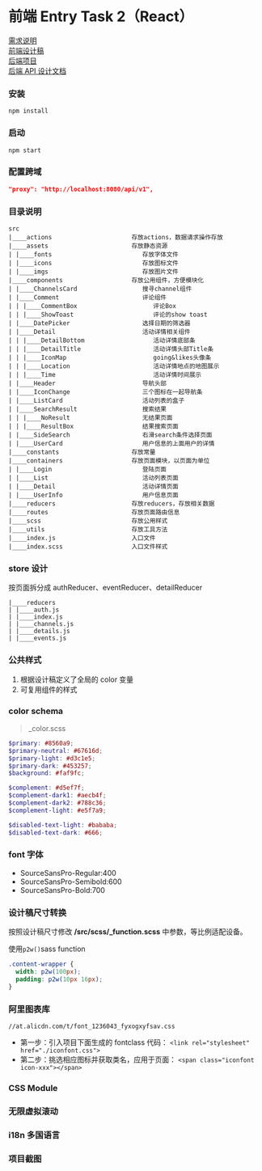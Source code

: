 # 前端 Entry Task 2（React）

[需求说明](https://docs.google.com/document/d/1CGTXfkHCkfTQkMGVi0yUo6yh1GGpasfjrgzHUJcRDxc/edit#heading=h.gjdgxs)<br>
[前端设计稿](https://drive.google.com/open?id=1Byvo9t4bVs9DAVLtjzaMeDm2QmRkEDuS)<br>
[后端项目](https://git.garena.com/jinyang.li/pangolier)<br>
[后端 API 设计文档](https://docs.google.com/document/d/1G7M8M5JQzfZjGeHD7mrzDk2-M_NaR8RsBndFxs8DIEw/edit?usp=sharing)<br>

### 安装

`npm install`

### 启动

`npm start`

### 配置跨域

```json
"proxy": "http://localhost:8080/api/v1",
```

### 目录说明

```
src
|____actions                      存放actions，数据请求操作存放
|____assets                       存放静态资源
| |____fonts                         存放字体文件
| |____icons                         存放图标文件
| |____imgs                          存放图片文件
|____components                   存放公用组件，方便模块化
| |____ChannelsCard                  搜寻channel组件
| |____Comment                       评论组件
| | |____CommentBox                     评论Box
| | |____ShowToast                      评论的show toast
| |____DatePicker                    选择日期的筛选器
| |____Detail                        活动详情相关组件
| | |____DetailBottom                   活动详情底部条
| | |____DetailTitle                    活动详情头部Title条
| | |____IconMap                        going&likes头像条
| | |____Location                       活动详情地点的地图展示
| | |____Time                           活动详情时间展示
| |____Header                        导航头部
| |____IconChange                    三个图标在一起导航条
| |____ListCard                      活动列表的盒子
| |____SearchResult                  搜索结果
| | |____NoResult                    无结果页面
| | |____ResultBox                   结果搜索页面
| |____SideSearch                    右滑search条件选择页面
| |____UserCard                      用户信息的上面用户的详情
|____constants                    存放常量
|____containers                   存放页面模块，以页面为单位
| |____Login                         登陆页面
| |____List                          活动列表页面
| |____Detail                        活动详情页面
| |____UserInfo                      用户信息页面
|____reducers                     存放reducers，存放相关数据
|____routes                       存放页面路由信息
|____scss                         存放公用样式
|____utils                        存放工具方法
|____index.js                     入口文件
|____index.scss                   入口文件样式
```

### store 设计

按页面拆分成 authReducer、eventReducer、detailReducer

```
|____reducers
| |____auth.js
| |____index.js
| |____channels.js
| |____details.js
| |____events.js
```

### 公共样式

1. 根据设计稿定义了全局的 color 变量
2. 可复用组件的样式

### color schema

> \_color.scss

```scss
$primary: #8560a9;
$primary-neutral: #67616d;
$primary-light: #d3c1e5;
$primary-dark: #453257;
$background: #faf9fc;

$complement: #d5ef7f;
$complement-dark1: #aecb4f;
$complement-dark2: #788c36;
$complement-light: #e5f7a9;

$disabled-text-light: #bababa;
$disabled-text-dark: #666;
```

### font 字体

* SourceSansPro-Regular:400
* SourceSansPro-Semibold:600
* SourceSansPro-Bold:700

### 设计稿尺寸转换

按照设计稿尺寸修改 **/src/scss/\_function.scss** 中参数，等比例适配设备。

使用`p2w()`sass function

```scss
.content-wrapper {
  width: p2w(100px);
  padding: p2w(10px 16px);
}
```

### 阿里图表库

`//at.alicdn.com/t/font_1236043_fyxogxyfsav.css`

- 第一步：引入项目下面生成的 fontclass 代码：
  `<link rel="stylesheet" href="./iconfont.css">`
- 第二步：挑选相应图标并获取类名，应用于页面：
  `<span class="iconfont icon-xxx"></span>`

### CSS Module


### 无限虚拟滚动

### i18n 多国语言

### 项目截图
